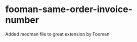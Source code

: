 fooman-same-order-invoice-number
================================

Added modman file to great extension by Fooman
